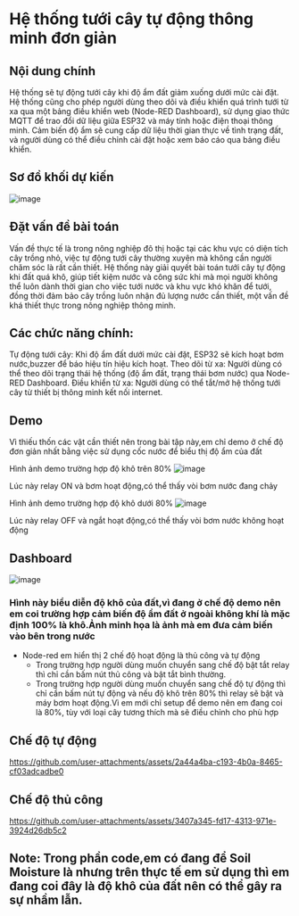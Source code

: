 # Hệ thống tưới cây tự động thông minh đơn giản
## Nội dung chính
Hệ thống sẽ tự động tưới cây khi độ ẩm đất giảm xuống dưới mức cài đặt. Hệ thống cũng cho phép người dùng theo dõi và điều khiển quá trình tưới từ xa qua một bảng điều khiển web (Node-RED Dashboard), sử dụng giao thức MQTT để trao đổi dữ liệu giữa ESP32 và máy tính hoặc điện thoại thông minh. Cảm biến độ ẩm sẽ cung cấp dữ liệu thời gian thực về tình trạng đất, và người dùng có thể điều chỉnh cài đặt hoặc xem báo cáo qua bảng điều khiển.

## Sơ đồ khối dự kiến
![image](https://github.com/user-attachments/assets/ff418450-a248-4b19-9e28-861a7e07d48b)


## Đặt vấn đề bài toán
Vấn đề thực tế là trong nông nghiệp đô thị hoặc tại các khu vực có diện tích cây trồng nhỏ, việc tự động tưới cây thường xuyên mà không cần người chăm sóc là rất cần thiết. Hệ thống này giải quyết bài toán tưới cây tự động khi đất quá khô, giúp tiết kiệm nước và công sức khi mà mọi người không thể luôn dành thời gian cho việc tưới nước và khu vực khó khăn để tưới, đồng thời đảm bảo cây trồng luôn nhận đủ lượng nước cần thiết, một vấn đề khá thiết thực trong nông nghiệp thông minh.

## Các chức năng chính:
Tự động tưới cây: Khi độ ẩm đất dưới mức cài đặt, ESP32 sẽ kích hoạt bơm nước,buzzer để báo hiệu tín hiệu kích hoạt.
Theo dõi từ xa: Người dùng có thể theo dõi trạng thái hệ thống (độ ẩm đất, trạng thái bơm nước) qua Node-RED Dashboard.
Điều khiển từ xa: Người dùng có thể tắt/mở hệ thống tưới cây từ thiết bị thông minh kết nối internet.

## Demo

Vì thiếu thốn các vật cần thiết nên trong bài tập này,em chỉ demo ở chế độ đơn giản nhất bằng việc sử dụng cốc nước để biểu thị độ ẩm của đất

Hình ảnh demo trường hợp độ khô trên 80%
![image](https://github.com/user-attachments/assets/e8078255-7fc4-4253-9bd9-05c7979ed408)

Lúc này relay ON và bơm hoạt động,có thể thấy vòi bơm nước đang chảy

Hình ảnh demo trường hợp độ khô dưới 80%
![image](https://github.com/user-attachments/assets/c192857a-4e43-40c8-858a-8f20c70de657)

Lúc này relay OFF và ngắt hoạt động,có thể thấy vòi bơm nước không hoạt động
## Dashboard
![image](https://github.com/user-attachments/assets/ba7c8a29-e13f-494e-adaa-681461fcca35)

### Hình này biểu diễn độ khô của đất,vì đang ở chế độ demo nên em coi trường hợp cảm biến độ ẩm đất ở ngoài không khí là mặc định 100% là khô.Ảnh minh họa là ảnh mà em đưa cảm biến vào bên trong nước
- Node-red em hiển thị 2 chế độ hoạt động là thủ công và tự động
    + Trong trường hợp người dùng muốn chuyển sang chế độ bật tắt relay thì chỉ cần bấm nút thủ công và bật tắt bình thường.
    + Trong trường hợp người dùng muốn chuyển sang chế độ tự động thì chỉ cần bấm nút tự động và nếu độ khô trên 80% thì relay sẽ bật và máy bơm hoạt động.Vì em mới chỉ setup để demo nên em đang coi là 80%,
      tùy với loại cây tương thích mà sẽ điều chỉnh cho phù hợp
## Chế độ tự động 
https://github.com/user-attachments/assets/2a44a4ba-c193-4b0a-8465-cf03adcadbe0

## Chế độ thủ công

https://github.com/user-attachments/assets/3407a345-fd17-4313-971e-3924d26db5c2

## Note: Trong phần code,em có đang để Soil Moisture là nhưng trên thực tế em sử dụng thì em đang coi đây là độ khô của đất nên có thể gây ra sự nhầm lẫn.
